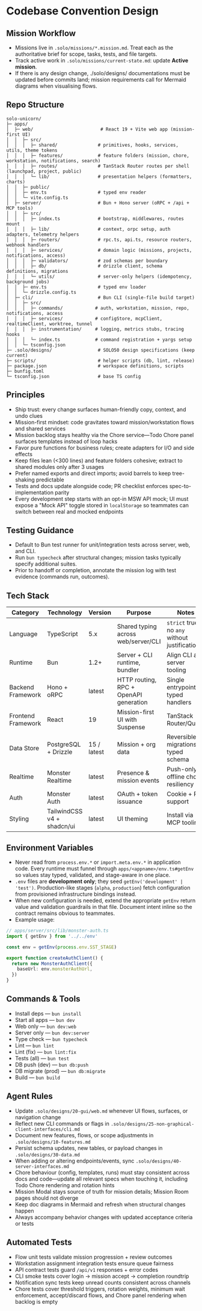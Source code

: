 # Codebase Convention Design

## Mission Workflow
- Missions live in `.solo/missions/*.mission.md`. Treat each as the authoritative brief for scope, tasks, tests, and file targets.
- Track active work in `.solo/missions/current-state.md`: update **Active mission**.
- If there is any design change, ./solo/designs/ documentations must be updated before commits land; mission requirements call for Mermaid diagrams when visualising flows.

## Repo Structure
```plaintext
solo-unicorn/
├─ apps/
│  ├─ web/                         # React 19 + Vite web app (mission-first UI)
│  │  ├─ src/
│  │  │  ├─ shared/               # primitives, hooks, services, utils, theme tokens
│  │  │  ├─ features/             # feature folders (mission, chore, workstation, notifications, search)
│  │  │  ├─ routes/               # TanStack Router routes per shell (launchpad, project, public)
│  │  │  └─ lib/                  # presentation helpers (formatters, charts)
│  │  ├─ public/
│  │  ├─ env.ts                   # typed env reader
│  │  └─ vite.config.ts
│  ├─ server/                     # Bun + Hono server (oRPC + /api + MCP tools)
│  │  ├─ src/
│  │  │  ├─ index.ts              # bootstrap, middlewares, routes mount
│  │  │  ├─ lib/                  # context, orpc setup, auth adapters, telemetry helpers
│  │  │  ├─ routers/              # rpc.ts, api.ts, resource routers, webhook handlers
│  │  │  ├─ services/             # domain logic (missions, projects, notifications, access)
│  │  │  ├─ validators/           # zod schemas per boundary
│  │  │  ├─ db/                   # drizzle client, schema definitions, migrations
│  │  │  └─ utils/                # server-only helpers (idempotency, background jobs)
│  │  ├─ env.ts                   # typed env loader
│  │  └─ drizzle.config.ts
│  ├─ cli/                        # Bun CLI (single-file build target)
│  │  ├─ src/
│  │  │  ├─ commands/            # auth, workstation, mission, repo, notifications, access
│  │  │  ├─ services/            # configStore, mcpClient, realtimeClient, worktree, tunnel
│  │  │  ├─ instrumentation/     # logging, metrics stubs, tracing hooks
│  │  │  └─ index.ts             # command registration + yargs setup
│  │  └─ tsconfig.json
├─ .solo/designs/                 # SOLO50 design specifications (keep current)
├─ scripts/                       # helper scripts (db, lint, release)
├─ package.json                   # workspace definitions, scripts
├─ bunfig.toml
└─ tsconfig.json                  # base TS config
```

## Principles
- Ship trust: every change surfaces human-friendly copy, context, and undo clues
- Mission-first mindset: code gravitates toward mission/workstation flows and shared services
- Mission backlog stays healthy via the Chore service—Todo Chore panel surfaces templates instead of loop hacks
- Favor pure functions for business rules; create adapters for I/O and side effects
- Keep files lean (<300 lines) and feature folders cohesive; extract to shared modules only after 3 usages
- Prefer named exports and direct imports; avoid barrels to keep tree-shaking predictable
- Tests and docs update alongside code; PR checklist enforces spec-to-implementation parity
- Every development step starts with an opt-in MSW API mock; UI must expose a "Mock API" toggle stored in `localStorage` so teammates can switch between real and mocked endpoints

## Testing Guidance
- Default to Bun test runner for unit/integration tests across server, web, and CLI.
- Run `bun typecheck` after structural changes; mission tasks typically specify additional suites.
- Prior to handoff or completion, annotate the mission log with test evidence (commands run, outcomes).

## Tech Stack
| Category | Technology | Version | Purpose | Notes |
| --- | --- | --- | --- | --- |
| Language | TypeScript | 5.x | Shared typing across web/server/CLI | `strict` true, no `any` without justification |
| Runtime | Bun | 1.2+ | Server + CLI runtime, bundler | Align CLI and server tooling |
| Backend Framework | Hono + oRPC | latest | HTTP routing, RPC + OpenAPI generation | Single entrypoint, typed handlers |
| Frontend Framework | React | 19 | Mission-first UI with Suspense | TanStack Router/Query |
| Data Store | PostgreSQL + Drizzle | 15 / latest | Mission + org data | Reversible migrations, typed schema |
| Realtime | Monster Realtime | latest | Presence & mission events | Push-only, offline chore resiliency |
| Auth | Monster Auth | latest | OAuth + token issuance | Cookie + PAT support |
| Styling | TailwindCSS v4 + shadcn/ui | latest | UI theming | Install via MCP tooling |

## Environment Variables
- Never read from `process.env.*` or `import.meta.env.*` in application code. Every runtime must funnel through `apps/<appname>/env.ts#getEnv` so values stay typed, validated, and stage-aware in one place.
- `.env` files are **development only**; they seed `getEnv('development' | 'test')`. Production-like stages (`alpha`, `production`) fetch configuration from provisioned infrastructure bindings instead.
- When new configuration is needed, extend the appropriate `getEnv` return value and validation guardrails in that file. Document intent inline so the contract remains obvious to teammates.
- Example usage:

```ts
// apps/server/src/lib/monster-auth.ts
import { getEnv } from '../../env'

const env = getEnv(process.env.SST_STAGE)

export function createAuthClient() {
  return new MonsterAuthClient({
    baseUrl: env.monsterAuthUrl,
  })
}
```

## Commands & Tools
- Install deps — `bun install`
- Start all apps — `bun dev`
- Web only — `bun dev:web`
- Server only — `bun dev:server`
- Type check — `bun typecheck`
- Lint — `bun lint`
- Lint (fix) — `bun lint:fix`
- Tests (all) — `bun test`
- DB push (dev) — `bun db:push`
- DB migrate (prod) — `bun db:migrate`
- Build — `bun build`

## Agent Rules
- Update `.solo/designs/20-gui/web.md` whenever UI flows, surfaces, or navigation change
- Reflect new CLI commands or flags in `.solo/designs/25-non-graphical-client-interfaces/cli.md`
- Document new features, flows, or scope adjustments in `.solo/designs/10-features.md`
- Persist schema updates, new tables, or payload changes in `.solo/designs/30-data.md`
- When adding or altering endpoints/events, sync `.solo/designs/40-server-interfaces.md`
- Chore behaviour (config, templates, runs) must stay consistent across docs and code—update all relevant specs when touching it, including Todo Chore rendering and rotation hints
- Mission Modal stays source of truth for mission details; Mission Room pages should not diverge
- Keep doc diagrams in Mermaid and refresh when structural changes happen
- Always accompany behavior changes with updated acceptance criteria or tests

## Automated Tests
- Flow unit tests validate mission progression + review outcomes
- Workstation assignment integration tests ensure queue fairness
- API contract tests guard `/api/v1` responses + error codes
- CLI smoke tests cover login → mission accept → completion roundtrip
- Notification sync tests keep unread counts consistent across channels
- Chore tests cover threshold triggers, rotation weights, minimum wait enforcement, accept/discard flows, and Chore panel rendering when backlog is empty

